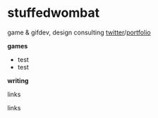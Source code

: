 # stuffedwombat 
game & gifdev, design consulting
[twitter](https://twitter.com/wombatstuff)/[portfolio](https://www.google.com)

**games**
- test
- test


**writing**

links

links
